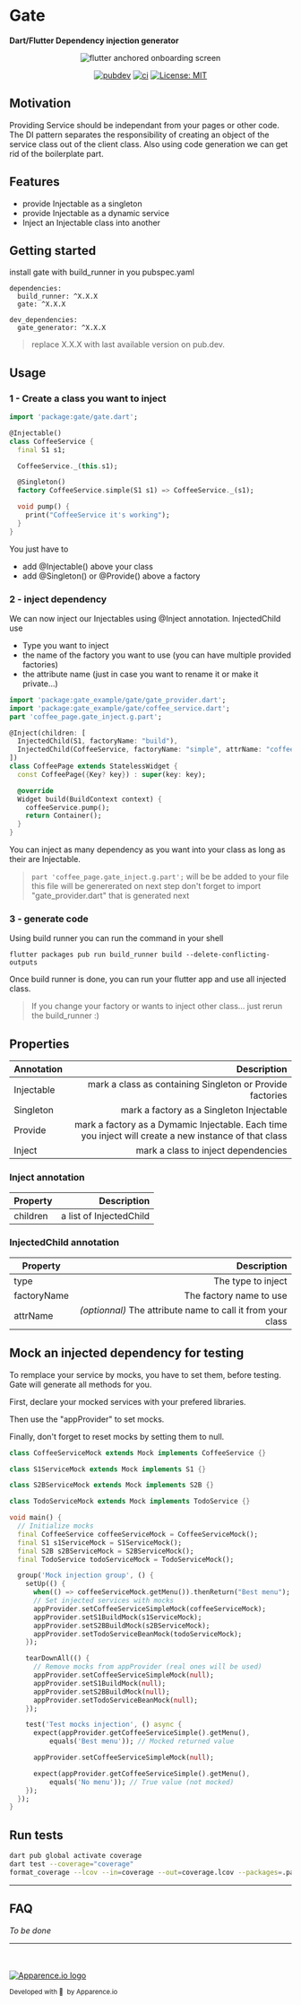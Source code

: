 # Gate
**Dart/Flutter Dependency injection generator**
 
<p align="center">
<img src="https://github.com/Apparence-io/gate/raw/master/packages/gate_generator/doc/images/cover.png" alt="flutter anchored onboarding screen" />
</p>

<p align="center">
  <a href="https://pub.dev/packages/gate_generator"><img src="https://img.shields.io/pub/v/gate_generator" alt="pubdev" style="max-width: 100%;"></a>
  <a href="https://github.com/Apparence-io/gate/actions"><img src="https://github.com/Apparence-io/gate/workflows/Dart%20CI/badge.svg" alt="ci" style="max-width: 100%;"></a>
  <a href="https://opensource.org/licenses/MIT" rel="nofollow"><img src="https://camo.githubusercontent.com/83d3746e5881c1867665223424263d8e604df233d0a11aae0813e0414d433943/68747470733a2f2f696d672e736869656c64732e696f2f62616467652f6c6963656e73652d4d49542d626c75652e737667" alt="License: MIT" data-canonical-src="https://img.shields.io/badge/license-MIT-blue.svg" style="max-width: 100%;"></a>
</p>

## Motivation
Providing Service should be independant from your pages or other code. 
The DI pattern separates the responsibility of creating an object of the service class out of the client class.
Also using code generation we can get rid of the boilerplate part. 

## Features
- provide Injectable as a singleton
- provide Injectable as a dynamic service
- Inject an Injectable class into another

## Getting started
install gate with build_runner in you pubspec.yaml 
```
dependencies:
  build_runner: ^X.X.X
  gate: ^X.X.X

dev_dependencies:
  gate_generator: ^X.X.X
```
> replace X.X.X with last available version on pub.dev.


## Usage

### 1 - Create a class you want to inject

```dart
import 'package:gate/gate.dart';

@Injectable()
class CoffeeService {
  final S1 s1;

  CoffeeService._(this.s1);

  @Singleton()
  factory CoffeeService.simple(S1 s1) => CoffeeService._(s1);

  void pump() {
    print("CoffeeService it's working");
  }
}
```

You just have to 
- add @Injectable() above your class
- add @Singleton() or @Provide() above a factory 

### 2 - inject dependency 

We can now inject our Injectables using @Inject annotation. 
InjectedChild use
- Type you want to inject
- the name of the factory you want to use (you can have multiple provided factories)
- the attribute name (just in case you want to rename it or make it private...)

```dart
import 'package:gate_example/gate/gate_provider.dart';
import 'package:gate_example/gate/coffee_service.dart';
part 'coffee_page.gate_inject.g.part';

@Inject(children: [
  InjectedChild(S1, factoryName: "build"),
  InjectedChild(CoffeeService, factoryName: "simple", attrName: "coffeeService"),
])
class CoffeePage extends StatelessWidget {
  const CoffeePage({Key? key}) : super(key: key);

  @override
  Widget build(BuildContext context) {
    coffeeService.pump();
    return Container();
  }
}
```
You can inject as many dependency as you want into your class as long as their are Injectable. 
> ```part 'coffee_page.gate_inject.g.part';```  will be be added to your file
> this file will be genererated on next step
> don't forget to import "gate_provider.dart" that is generated next


### 3 - generate code
Using build runner you can run the command in your shell 
```shell
flutter packages pub run build_runner build --delete-conflicting-outputs
```

Once build runner is done, you can run your flutter app and use all injected class. 

> If you change your factory or wants to inject other class... just rerun the build_runner :)

## Properties
| Annotation   |      Description                                                     | 
|--------------|---------------------------------------------------------------------:|
| Injectable   |  mark a class as containing Singleton or Provide factories           | 
| Singleton    |  mark a factory as a Singleton Injectable                            | 
| Provide      |  mark a factory as a Dymamic Injectable. Each time you inject will create a new instance of that class           | 
| Inject    |  mark a class to inject dependencies                           | 


### Inject annotation
| Property        |      Description                                                     | 
|-----------------|---------------------------------------------------------------------:|
| children        |  a list of InjectedChild                                             | 


### InjectedChild annotation
| Property        |      Description                                                     | 
|-----------------|---------------------------------------------------------------------:|
| type            |  The type to inject                                                  | 
| factoryName     |  The factory name to use                                             | 
| attrName        |  *(optionnal)* The attribute name to call it from your class         | 


## Mock an injected dependency for testing
To remplace your service by mocks, you have to set them, before testing.
Gate will generate all methods for you. 

First, declare your mocked services with your prefered libraries.

Then use the "appProvider" to set mocks.

Finally, don't forget to reset mocks by setting them to null.


```dart
class CoffeeServiceMock extends Mock implements CoffeeService {}

class S1ServiceMock extends Mock implements S1 {}

class S2BServiceMock extends Mock implements S2B {}

class TodoServiceMock extends Mock implements TodoService {}

void main() {
  // Initialize mocks
  final CoffeeService coffeeServiceMock = CoffeeServiceMock();
  final S1 s1ServiceMock = S1ServiceMock();
  final S2B s2BServiceMock = S2BServiceMock();
  final TodoService todoServiceMock = TodoServiceMock();

  group('Mock injection group', () {
    setUp(() {
      when(() => coffeeServiceMock.getMenu()).thenReturn("Best menu");
      // Set injected services with mocks
      appProvider.setCoffeeServiceSimpleMock(coffeeServiceMock);
      appProvider.setS1BuildMock(s1ServiceMock);
      appProvider.setS2BBuildMock(s2BServiceMock);
      appProvider.setTodoServiceBeanMock(todoServiceMock);
    });

    tearDownAll(() {
      // Remove mocks from appProvider (real ones will be used)
      appProvider.setCoffeeServiceSimpleMock(null);
      appProvider.setS1BuildMock(null);
      appProvider.setS2BBuildMock(null);
      appProvider.setTodoServiceBeanMock(null);
    });

    test('Test mocks injection', () async {
      expect(appProvider.getCoffeeServiceSimple().getMenu(),
          equals('Best menu')); // Mocked returned value

      appProvider.setCoffeeServiceSimpleMock(null);

      expect(appProvider.getCoffeeServiceSimple().getMenu(),
          equals('No menu')); // True value (not mocked)
    });
  });
}
```

## Run tests
```bash
dart pub global activate coverage
dart test --coverage="coverage"
format_coverage --lcov --in=coverage --out=coverage.lcov --packages=.packages --report-on=lib
```

<hr/>

## FAQ
*To be done*

<hr/>
<br><br>
<a href="https://en.apparence.io"><img src="https://github.com/Apparence-io/bart/raw/master/.github/img/logo.png" alt="Apparence.io logo"></a>
<p><small>Developed with 💙 &nbsp;by Apparence.io</small></p>

